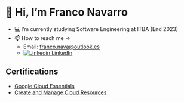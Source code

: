 # 👋 Hi, I’m Franco Navarro
- 💻 I’m currently studying Software Engineering at ITBA (End 2023)
- 📫 How to reach me => 
    - Email: franco.nava@outlook.es
    - [![Linkedin](https://i.stack.imgur.com/gVE0j.png) LinkedIn](https://www.linkedin.com/in/franco-navarro-196b5b195/)

## Certifications
- [Google Cloud Essentials](https://www.cloudskillsboost.google/public_profiles/dd2005a9-4e4c-486c-8008-85399c871db2/badges/1756995)
- [Create and Manage Cloud Resources](https://www.cloudskillsboost.google/public_profiles/dd2005a9-4e4c-486c-8008-85399c871db2/badges/1787271)
<!---
navfran98/navfran98 is a ✨ special ✨ repository because its `README.md` (this file) appears on your GitHub profile.
You can click the Preview link to take a look at your changes.
--->
